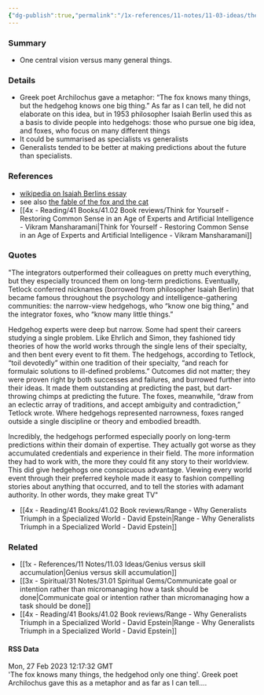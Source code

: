 ```yaml
---
{"dg-publish":true,"permalink":"/1x-references/11-notes/11-03-ideas/the-fox-knows-many-things-the-hedgehog-only-one-thing/","title":"The fox knows many things the hedgehog only one thing","created":"2024-02-14T20:18:22.227+03:00","updated":"2024-02-14T20:18:22.227+03:00"}
---
```



### Summary
- One central vision versus many general things.

### Details
- Greek poet Archilochus gave a metaphor: “The fox knows many things, but the hedgehog knows one big thing.” As far as I can tell, he did not elaborate on this idea, but in 1953 philosopher Isaiah Berlin used this as a basis to divide people into hedgehogs: those who pursue one big idea, and foxes, who focus on many different things
- It could be summarised as specialists vs generalists
- Generalists tended to be better at making predictions about the future than specialists.

### References
- [wikipedia on Isaiah Berlins essay](https://en.wikipedia.org/wiki/The_Hedgehog_and_the_Fox)
- see also [the fable of the fox and the cat](https://en.wikipedia.org/wiki/The_Fox_and_the_Cat_(fable))
- [[4x - Reading/41 Books/41.02 Book reviews/Think for Yourself - Restoring Common Sense in an Age of Experts and Artificial Intelligence - Vikram Mansharamani\|Think for Yourself - Restoring Common Sense in an Age of Experts and Artificial Intelligence - Vikram Mansharamani]]

### Quotes
"The integrators outperformed their colleagues on pretty much everything, but they especially trounced them on long-term predictions. Eventually, Tetlock conferred nicknames (borrowed from philosopher Isaiah Berlin) that became famous throughout the psychology and intelligence-gathering communities: the narrow-view hedgehogs, who “know one big thing,” and the integrator foxes, who “know many little things.”

Hedgehog experts were deep but narrow. Some had spent their careers studying a single problem. Like Ehrlich and Simon, they fashioned tidy theories of how the world works through the single lens of their specialty, and then bent every event to fit them. The hedgehogs, according to Tetlock, “toil devotedly” within one tradition of their specialty, “and reach for formulaic solutions to ill-defined problems.” Outcomes did not matter; they were proven right by both successes and failures, and burrowed further into their ideas. It made them outstanding at predicting the past, but dart-throwing chimps at predicting the future. The foxes, meanwhile, “draw from an eclectic array of traditions, and accept ambiguity and contradiction,” Tetlock wrote. Where hedgehogs represented narrowness, foxes ranged outside a single discipline or theory and embodied breadth.

Incredibly, the hedgehogs performed especially poorly on long-term predictions within their domain of expertise. They actually got worse as they accumulated credentials and experience in their field. The more information they had to work with, the more they could fit any story to their worldview. This did give hedgehogs one conspicuous advantage. Viewing every world event through their preferred keyhole made it easy to fashion compelling stories about anything that occurred, and to tell the stories with adamant authority. In other words, they make great TV"
- [[4x - Reading/41 Books/41.02 Book reviews/Range - Why Generalists Triumph in a Specialized World - David Epstein\|Range - Why Generalists Triumph in a Specialized World - David Epstein]]
### Related
- [[1x - References/11 Notes/11.03 Ideas/Genius versus skill accumulation\|Genius versus skill accumulation]]
- [[3x - Spiritual/31 Notes/31.01 Spiritual Gems/Communicate goal or intention rather than micromanaging how a task should be done\|Communicate goal or intention rather than micromanaging how a task should be done]]
- [[4x - Reading/41 Books/41.02 Book reviews/Range - Why Generalists Triumph in a Specialized World - David Epstein\|Range - Why Generalists Triumph in a Specialized World - David Epstein]]

#### RSS Data
<div class='date'>Mon, 27 Feb 2023 12:17:32 GMT</div>
<div class='description'>'The fox knows many things, the hedgehod only one thing'. Greek poet Archilochus gave this as a metaphor and as far as I can tell....</div>
